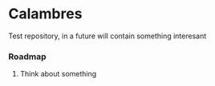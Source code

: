 Calambres
=========

Test repository, in a future will contain something interesant

### Roadmap
 1. Think about something
